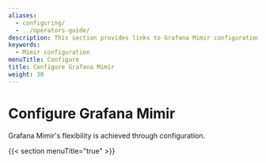 ```yaml
---
aliases:
  - configuring/
  - ../operators-guide/
description: This section provides links to Grafana Mimir configuration topics.
keywords:
  - Mimir configuration
menuTitle: Configure
title: Configure Grafana Mimir
weight: 30
---
```


# Configure Grafana Mimir

Grafana Mimir's flexibility is achieved through configuration.

{{< section menuTitle="true" >}}
